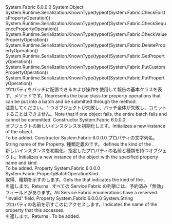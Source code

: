 <Type Name="PropertyBatchOperation" FullName="System.Fabric.PropertyBatchOperation">
  <TypeSignature Language="C#" Value="public abstract class PropertyBatchOperation" />
  <TypeSignature Language="ILAsm" Value=".class public auto ansi abstract beforefieldinit PropertyBatchOperation extends System.Object" />
  <TypeSignature Language="DocId" Value="T:System.Fabric.PropertyBatchOperation" />
  <TypeSignature Language="VB.NET" Value="Public MustInherit Class PropertyBatchOperation" />
  <TypeSignature Language="F#" Value="type PropertyBatchOperation = class" />
  <AssemblyInfo>
    <AssemblyName>System.Fabric</AssemblyName>
    <AssemblyVersion>6.0.0.0</AssemblyVersion>
  </AssemblyInfo>
  <Base>
    <BaseTypeName>System.Object</BaseTypeName>
  </Base>
  <Interfaces />
  <Attributes>
    <Attribute>
      <AttributeName>System.Runtime.Serialization.KnownType(typeof(System.Fabric.CheckExistsPropertyOperation))</AttributeName>
    </Attribute>
    <Attribute>
      <AttributeName>System.Runtime.Serialization.KnownType(typeof(System.Fabric.CheckSequencePropertyOperation))</AttributeName>
    </Attribute>
    <Attribute>
      <AttributeName>System.Runtime.Serialization.KnownType(typeof(System.Fabric.CheckValuePropertyOperation))</AttributeName>
    </Attribute>
    <Attribute>
      <AttributeName>System.Runtime.Serialization.KnownType(typeof(System.Fabric.DeletePropertyOperation))</AttributeName>
    </Attribute>
    <Attribute>
      <AttributeName>System.Runtime.Serialization.KnownType(typeof(System.Fabric.GetPropertyOperation))</AttributeName>
    </Attribute>
    <Attribute>
      <AttributeName>System.Runtime.Serialization.KnownType(typeof(System.Fabric.PutCustomPropertyOperation))</AttributeName>
    </Attribute>
    <Attribute>
      <AttributeName>System.Runtime.Serialization.KnownType(typeof(System.Fabric.PutPropertyOperation))</AttributeName>
    </Attribute>
  </Attributes>
  <Docs>
    <summary>
      <para><span data-ttu-id="4b1ef-101">プロパティをバッチに配置できるおよび操作を使用して報告の基本クラスを表す、<see cref="M:System.Fabric.FabricClient.PropertyManagementClient.SubmitPropertyBatchAsync(System.Uri,System.Collections.Generic.ICollection{System.Fabric.PropertyBatchOperation},System.TimeSpan,System.Threading.CancellationToken)" />メソッドです。</span><span class="sxs-lookup"><span data-stu-id="4b1ef-101">Represents the base class for property operations that can be put into a batch and be submitted through the <see cref="M:System.Fabric.FabricClient.PropertyManagementClient.SubmitPropertyBatchAsync(System.Uri,System.Collections.Generic.ICollection{System.Fabric.PropertyBatchOperation},System.TimeSpan,System.Threading.CancellationToken)" /> method.</span></span></para>
    </summary>
    <remarks>
      <para><span data-ttu-id="4b1ef-102">注意してください。 1 つ<see cref="T:System.Fabric.PropertyBatchOperation" />オブジェクトが失敗し、バッチ全体が失敗し、コミットすることはできません。</span><span class="sxs-lookup"><span data-stu-id="4b1ef-102">Note that if one <see cref="T:System.Fabric.PropertyBatchOperation" /> object fails, the entire batch fails and cannot be committed.</span></span></para>
    </remarks>
  </Docs>
  <Members>
    <Member MemberName=".ctor">
      <MemberSignature Language="C#" Value="protected PropertyBatchOperation ();" />
      <MemberSignature Language="ILAsm" Value=".method familyhidebysig specialname rtspecialname instance void .ctor() cil managed" />
      <MemberSignature Language="DocId" Value="M:System.Fabric.PropertyBatchOperation.#ctor" />
      <MemberSignature Language="VB.NET" Value="Protected Sub New ()" />
      <MemberType>Constructor</MemberType>
      <AssemblyInfo>
        <AssemblyName>System.Fabric</AssemblyName>
        <AssemblyVersion>6.0.0.0</AssemblyVersion>
      </AssemblyInfo>
      <Parameters />
      <Docs>
        <summary>
          <para><span data-ttu-id="4b1ef-103"><see cref="T:System.Fabric.PropertyBatchOperation" /> オブジェクトの新しいインスタンスを初期化します。</span><span class="sxs-lookup"><span data-stu-id="4b1ef-103">Initializes a new instance of the <see cref="T:System.Fabric.PropertyBatchOperation" /> object.</span></span></para>
        </summary>
        <remarks>To be added.</remarks>
      </Docs>
    </Member>
    <Member MemberName=".ctor">
      <MemberSignature Language="C#" Value="protected PropertyBatchOperation (string propertyName, System.Fabric.PropertyBatchOperationKind kind);" />
      <MemberSignature Language="ILAsm" Value=".method familyhidebysig specialname rtspecialname instance void .ctor(string propertyName, valuetype System.Fabric.PropertyBatchOperationKind kind) cil managed" />
      <MemberSignature Language="DocId" Value="M:System.Fabric.PropertyBatchOperation.#ctor(System.String,System.Fabric.PropertyBatchOperationKind)" />
      <MemberSignature Language="VB.NET" Value="Protected Sub New (propertyName As String, kind As PropertyBatchOperationKind)" />
      <MemberSignature Language="F#" Value="new System.Fabric.PropertyBatchOperation : string * System.Fabric.PropertyBatchOperationKind -&gt; System.Fabric.PropertyBatchOperation" Usage="new System.Fabric.PropertyBatchOperation (propertyName, kind)" />
      <MemberType>Constructor</MemberType>
      <AssemblyInfo>
        <AssemblyName>System.Fabric</AssemblyName>
        <AssemblyVersion>6.0.0.0</AssemblyVersion>
      </AssemblyInfo>
      <Parameters>
        <Parameter Name="propertyName" Type="System.String" />
        <Parameter Name="kind" Type="System.Fabric.PropertyBatchOperationKind" />
      </Parameters>
      <Docs>
        <param name="propertyName">
          <para><span data-ttu-id="4b1ef-104">プロパティの文字列名。</span><span class="sxs-lookup"><span data-stu-id="4b1ef-104">String name of the Property.</span></span></para>
        </param>
        <param name="kind">
          <para>
            <span data-ttu-id="4b1ef-105"><see cref="T:System.Fabric.PropertyBatchOperationKind" />種類定義の<see cref="T:System.Fabric.PropertyBatchOperation" />です。</span><span class="sxs-lookup"><span data-stu-id="4b1ef-105"><see cref="T:System.Fabric.PropertyBatchOperationKind" /> defines the kind of the <see cref="T:System.Fabric.PropertyBatchOperation" />.</span></span></para>
        </param>
        <summary>
          <para><span data-ttu-id="4b1ef-106">新しいインスタンスを初期化、<see cref="T:System.Fabric.PropertyBatchOperation" />指定したプロパティの名前と種類を持つオブジェクト。</span><span class="sxs-lookup"><span data-stu-id="4b1ef-106">Initializes a new instance of the <see cref="T:System.Fabric.PropertyBatchOperation" /> object with the specified property name and kind.</span></span></para>
        </summary>
        <remarks>To be added.</remarks>
      </Docs>
    </Member>
    <Member MemberName="Kind">
      <MemberSignature Language="C#" Value="public System.Fabric.PropertyBatchOperationKind Kind { get; }" />
      <MemberSignature Language="ILAsm" Value=".property instance valuetype System.Fabric.PropertyBatchOperationKind Kind" />
      <MemberSignature Language="DocId" Value="P:System.Fabric.PropertyBatchOperation.Kind" />
      <MemberSignature Language="VB.NET" Value="Public ReadOnly Property Kind As PropertyBatchOperationKind" />
      <MemberSignature Language="F#" Value="member this.Kind : System.Fabric.PropertyBatchOperationKind" Usage="System.Fabric.PropertyBatchOperation.Kind" />
      <MemberType>Property</MemberType>
      <AssemblyInfo>
        <AssemblyName>System.Fabric</AssemblyName>
        <AssemblyVersion>6.0.0.0</AssemblyVersion>
      </AssemblyInfo>
      <ReturnValue>
        <ReturnType>System.Fabric.PropertyBatchOperationKind</ReturnType>
      </ReturnValue>
      <Docs>
        <summary>
          <para><span data-ttu-id="4b1ef-107">取得、<see cref="T:System.Fabric.PropertyBatchOperationKind" />種類を示すの<see cref="T:System.Fabric.PropertyBatchOperation" />します。</span><span class="sxs-lookup"><span data-stu-id="4b1ef-107">Gets the <see cref="T:System.Fabric.PropertyBatchOperationKind" /> that indicates the kind of the <see cref="T:System.Fabric.PropertyBatchOperation" />.</span></span></para>
        </summary>
        <value>
          <para><span data-ttu-id="4b1ef-108"><see cref="T:System.Fabric.PropertyBatchOperationKind" /> を返します。</span><span class="sxs-lookup"><span data-stu-id="4b1ef-108">Returns <see cref="T:System.Fabric.PropertyBatchOperationKind" />.</span></span></para>
        </value>
        <remarks>
          <para><span data-ttu-id="4b1ef-109">すべての Service Fabric の列挙には、予約済み「無効」フィールドがあります。</span><span class="sxs-lookup"><span data-stu-id="4b1ef-109">All Service Fabric enumerations have a reserved "Invalid" field.</span></span></para>
        </remarks>
      </Docs>
    </Member>
    <Member MemberName="PropertyName">
      <MemberSignature Language="C#" Value="public string PropertyName { get; }" />
      <MemberSignature Language="ILAsm" Value=".property instance string PropertyName" />
      <MemberSignature Language="DocId" Value="P:System.Fabric.PropertyBatchOperation.PropertyName" />
      <MemberSignature Language="VB.NET" Value="Public ReadOnly Property PropertyName As String" />
      <MemberSignature Language="F#" Value="member this.PropertyName : string" Usage="System.Fabric.PropertyBatchOperation.PropertyName" />
      <MemberType>Property</MemberType>
      <AssemblyInfo>
        <AssemblyName>System.Fabric</AssemblyName>
        <AssemblyVersion>6.0.0.0</AssemblyVersion>
      </AssemblyInfo>
      <ReturnValue>
        <ReturnType>System.String</ReturnType>
      </ReturnValue>
      <Docs>
        <summary>
          <para><span data-ttu-id="4b1ef-110">プロパティの名前を示すこの<see cref="T:System.Fabric.PropertyBatchOperation" />にアクセスします。</span><span class="sxs-lookup"><span data-stu-id="4b1ef-110">Indicates the name of the property that this <see cref="T:System.Fabric.PropertyBatchOperation" /> accesses.</span></span></para>
        </summary>
        <value>
          <para><span data-ttu-id="4b1ef-111"><see cref="T:System.String" /> を返します。</span><span class="sxs-lookup"><span data-stu-id="4b1ef-111">Returns <see cref="T:System.String" />.</span></span></para>
        </value>
        <remarks>To be added.</remarks>
      </Docs>
    </Member>
  </Members>
</Type>